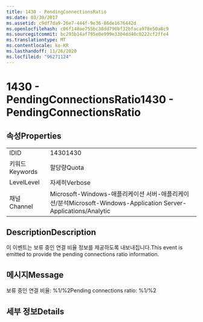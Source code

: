 ```yaml
---
title: 1430 - PendingConnectionsRatio
ms.date: 03/30/2017
ms.assetid: c9df7da9-26e7-444f-9e36-86de1676442d
ms.openlocfilehash: c06f148ae755bc38dd790bf32bfaca978e50a8c9
ms.sourcegitcommit: bc293b14af795e0e999e3304dd40c0222cf2ffe4
ms.translationtype: MT
ms.contentlocale: ko-KR
ms.lasthandoff: 11/26/2020
ms.locfileid: "96271124"
---
```

# <a name="1430---pendingconnectionsratio"></a><span data-ttu-id="bc202-102">1430 - PendingConnectionsRatio</span><span class="sxs-lookup"><span data-stu-id="bc202-102">1430 - PendingConnectionsRatio</span></span>

## <a name="properties"></a><span data-ttu-id="bc202-103">속성</span><span class="sxs-lookup"><span data-stu-id="bc202-103">Properties</span></span>  
  
|||  
|-|-|  
|<span data-ttu-id="bc202-104">ID</span><span class="sxs-lookup"><span data-stu-id="bc202-104">ID</span></span>|<span data-ttu-id="bc202-105">1430</span><span class="sxs-lookup"><span data-stu-id="bc202-105">1430</span></span>|  
|<span data-ttu-id="bc202-106">키워드</span><span class="sxs-lookup"><span data-stu-id="bc202-106">Keywords</span></span>|<span data-ttu-id="bc202-107">할당량</span><span class="sxs-lookup"><span data-stu-id="bc202-107">Quota</span></span>|  
|<span data-ttu-id="bc202-108">Level</span><span class="sxs-lookup"><span data-stu-id="bc202-108">Level</span></span>|<span data-ttu-id="bc202-109">자세히</span><span class="sxs-lookup"><span data-stu-id="bc202-109">Verbose</span></span>|  
|<span data-ttu-id="bc202-110">채널</span><span class="sxs-lookup"><span data-stu-id="bc202-110">Channel</span></span>|<span data-ttu-id="bc202-111">Microsoft-Windows-애플리케이션 서버-애플리케이션/분석</span><span class="sxs-lookup"><span data-stu-id="bc202-111">Microsoft-Windows-Application Server-Applications/Analytic</span></span>|  
  
## <a name="description"></a><span data-ttu-id="bc202-112">Description</span><span class="sxs-lookup"><span data-stu-id="bc202-112">Description</span></span>  

 <span data-ttu-id="bc202-113">이 이벤트는 보류 중인 연결 비율 정보를 제공하도록 내보내집니다.</span><span class="sxs-lookup"><span data-stu-id="bc202-113">This event is emitted to provide the pending connections ratio information.</span></span>  
  
## <a name="message"></a><span data-ttu-id="bc202-114">메시지</span><span class="sxs-lookup"><span data-stu-id="bc202-114">Message</span></span>  

 <span data-ttu-id="bc202-115">보류 중인 연결 비율: %1/%2</span><span class="sxs-lookup"><span data-stu-id="bc202-115">Pending connections ratio: %1/%2</span></span>  
  
## <a name="details"></a><span data-ttu-id="bc202-116">세부 정보</span><span class="sxs-lookup"><span data-stu-id="bc202-116">Details</span></span>
